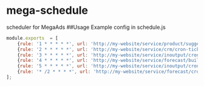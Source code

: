 # mega-schedule
scheduler for MegaAds
##Usage
Example config in schedule.js
```javascript
module.exports  = [
    {rule: '1 * * * * *', url: 'http://my-website/service/product/suggestions'},
    {rule: '2 * * * * *', url: 'http://my-website/service/crm/cron-tickets'},
    {rule: '3 * * * * *', url: 'http://my-website/service/inoutput/cron-delivery-time-shipping'},
    {rule: '4 * * * * *', url: 'http://my-website/service/forecast/buildreport'},
    {rule: '5 * * * * *', url: 'http://my-website/service/inoutput/cron-delivery'},
    {rule: '* /2 * * * *', url: 'http://my-website/service/forecast/cronReport'}
];
```

